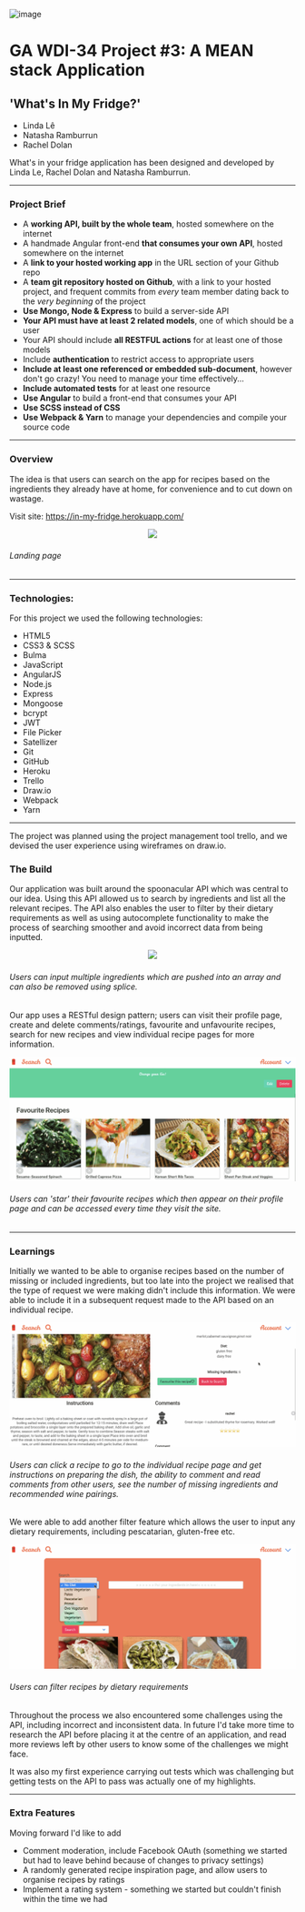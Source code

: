 ![image](https://ga-dash.s3.amazonaws.com/production/assets/logo-9f88ae6c9c3871690e33280fcf557f33.png)
# GA WDI-34  Project #3: A MEAN stack Application
## 'What's In My Fridge?'


 - Linda Lê
 - Natasha Ramburrun
 - Rachel Dolan


 What's in your fridge application has been designed and developed by Linda Le, Rachel Dolan and Natasha Ramburrun.

---

 ### Project Brief

 * A **working API, built by the whole team**, hosted somewhere on the internet
 * A handmade Angular front-end **that consumes your own API**, hosted somewhere on the internet
 * A **link to your hosted working app** in the URL section of your Github repo
 * A **team git repository hosted on Github**, with a link to your hosted project, and frequent commits from _every_ team member dating back to the _very beginning_ of the project
 * **Use Mongo, Node & Express** to build a server-side API
 * **Your API must have at least 2 related  models**, one of which should be a user
 * Your API should include **all RESTFUL  actions** for at least one of those models
 * Include **authentication** to restrict   access to appropriate users
 * **Include at least one referenced or   embedded sub-document**, however don't go   crazy! You need to manage your time   effectively...
 * **Include automated tests** for at   least one resource
 * **Use Angular** to build a front-end   that consumes your API
 * **Use SCSS instead of CSS**
 * **Use Webpack & Yarn** to manage your dependencies and compile your source code

---

### Overview

The idea is that users can search on the app for recipes based on the ingredients they already have at home, for convenience and to cut down on wastage.

Visit site: https://in-my-fridge.herokuapp.com/

<p align="center"><img src='src/assets/images/project-3-home.gif'></p>

###### Landing page

---


### Technologies:

For this project we used the following technologies:

* HTML5
* CSS3 & SCSS
* Bulma
* JavaScript
* AngularJS
* Node.js
* Express
* Mongoose
* bcrypt
* JWT
* File Picker
* Satellizer
* Git
* GitHub
* Heroku
* Trello
* Draw.io
* Webpack
* Yarn

---


The project was planned using the project management tool trello, and we devised the user experience using wireframes on draw.io.  

### The Build


Our application was built around the spoonacular API which was central to our idea. Using this API allowed us to search by ingredients and list all the relevant recipes. The API also enables the user to filter by their dietary requirements as well as using autocomplete functionality to make the process of searching smoother and avoid incorrect data from being inputted.

 <p align="center"><img src='src/assets/images/project-3-search.gif'></p>

 ###### Users can input multiple ingredients which are pushed into an array and can also be removed using splice.

 Our app uses a RESTful design pattern; users can visit their profile page, create and delete comments/ratings, favourite and unfavourite recipes, search for new recipes and view individual recipe pages for more information.

  <p align="center"><img src='src/assets/images/project-3-profile.gif'></p>

  ###### Users can 'star' their favourite recipes which then appear on their profile page and can be accessed every time they visit the site.

---

 ### Learnings

Initially we wanted to be able to organise recipes based on the number of missing or included ingredients, but too late into the project we realised that the type of request we were making didn't include this information. We were able to include it in a subsequent request made to the API based on an individual recipe.

  <p align="center"><img src='src/assets/images/project-3-recipe-show.gif'></p>

  ###### Users can click a recipe to go to the individual recipe page and get instructions on preparing the dish, the ability to comment and read comments from other users, see the number of missing ingredients and recommended wine pairings.

We were able to add another filter feature which allows the user to input any dietary requirements, including pescatarian, gluten-free etc.

  <p align="center"><img src='src/assets/images/project-3-search-filter.gif'></p>

  ###### Users can filter recipes by dietary requirements

Throughout the process we also encountered some challenges using the API, including incorrect and inconsistent data. In future I'd take more time to research the API before placing it at the centre of an application, and read more reviews left by other users to know some of the challenges we might face.

It was also my first experience carrying out tests which was challenging but getting tests on the API to pass was actually one of my highlights.


---


 ### Extra Features

Moving forward I'd like to add

* Comment moderation, include Facebook OAuth (something we started but had to leave behind because of changes to privacy settings)
* A randomly generated recipe inspiration page, and allow users to organise recipes by ratings
* Implement a rating system - something we started but couldn't finish within the time we had
